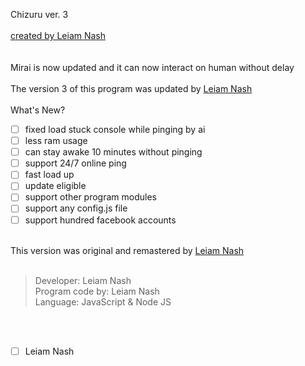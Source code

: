 Chizuru ver. 3
<br> <br> 
[created by Leiam Nash](https://www.facebook.com/LeiamNashRebrth)
<br> <br> <br>
Mirai is now updated and it can now interact on human without delay
<br> <br> The version 3 of this program was updated by [Leiam Nash](https://www.facebook.com/LeiamNashRebrth)
<br> <br> What's New? <br> 
- [ ] fixed load stuck console while pinging by ai <br> 
- [ ] less ram usage <br>
- [ ] can stay awake 10 minutes without pinging <br>
- [ ] support 24/7 online ping <br>
- [ ] fast load up <br>
- [ ] update eligible <br>
- [ ] support other program modules
- [ ] support any config.js file
- [ ] support hundred facebook accounts
<br> <br>

This version was original and remastered by [Leiam Nash](https://www.facebook.com/LeiamNashRebrth)
<br> <br>

> Developer: Leiam Nash <br> Program code by: Leiam Nash <br> Language: JavaScript & Node JS

<br> <br>
- [ ] Leiam Nash
